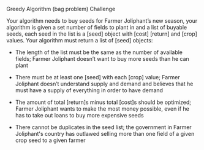 Greedy Algorithm (bag problem) Challenge

  Your algorithm needs to buy seeds for Farmer Joliphant’s new season, your algorithm 
is given a set number of fields to plant in and a list of buyable seeds, each seed in 
the list is a [seed] object with [cost] [return] and [crop] values. 
  Your algorithm must return a list of [seed] objects:
  
  - The length of the list must be the same as the number of available fields; Farmer
       Joliphant doesn’t want to buy more seeds than he can plant
    
  - There must be at least one [seed] with each [crop] value; Farmer Joliphant doesn’t
       understand supply and demand and believes that he must have a supply of
       everything in order to have demand
    
  - The amount of total [return]s minus total [cost]s should be optimized; Farmer Joliphant
       wants to make the most money possible, even if he has to take out loans to buy more
       expensive seeds
    
  - There cannot be duplicates in the seed list; the government in Farmer Joliphant's
       country has outlawed selling more than one field of a given crop seed to a given farmer
